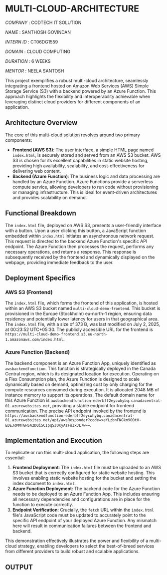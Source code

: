 # MULTI-CLOUD-ARCHITECTURE

*COMPANY* : CODTECH IT SOLUTION

*NAME* : SANTHOSH GOVINDAN

*INTERN ID* : CT06DG1559

*DOMAIN* : CLOUD COMPUTING

*DURATION* : 6 WEEKS

*MENTOR* : NEELA SANTOSH

This project exemplifies a robust multi-cloud architecture, seamlessly integrating a frontend hosted on Amazon Web Services (AWS) Simple Storage Service (S3) with a backend powered by an Azure Function. This approach highlights the flexibility and interoperability achievable when leveraging distinct cloud providers for different components of an application.

## Architecture Overview

The core of this multi-cloud solution revolves around two primary components:

* **Frontend (AWS S3)**: The user interface, a simple HTML page named `index.html`, is securely stored and served from an AWS S3 bucket. AWS S3 is chosen for its excellent capabilities in static website hosting, providing high availability, scalability, and cost-effectiveness for delivering web content.
* **Backend (Azure Function)**: The business logic and data processing are handled by an Azure Function. Azure Functions provide a serverless compute service, allowing developers to run code without provisioning or managing infrastructure. This is ideal for event-driven architectures and provides scalability on demand.

## Functional Breakdown

The `index.html` file, deployed on AWS S3, presents a user-friendly interface with a button. Upon a user clicking this button, a JavaScript function embedded within `index.html` initiates an asynchronous network request. This request is directed to the backend Azure Function's specific API endpoint. The Azure Function then processes the request, performs any necessary operations, and returns a response. This response is subsequently received by the frontend and dynamically displayed on the webpage, providing immediate feedback to the user.

## Deployment Specifics

### AWS S3 (Frontend)

The `index.html` file, which forms the frontend of this application, is hosted within an AWS S3 bucket named `multi-cloud-demo-frontend`. This bucket is provisioned in the Europe (Stockholm) eu-north-1 region, ensuring data residency and potentially lower latency for users in that geographical area. The `index.html` file, with a size of 373 B, was last modified on July 2, 2025, at 00:23:52 UTC+05:30. The publicly accessible URL for the frontend is `https://multi-cloud-demo-frontend.s3.eu-north-1.amazonaws.com/index.html`.

### Azure Function (Backend)

The backend component is an Azure Function App, uniquely identified as `awsbackendfunction`. This function is strategically deployed in the Canada Central region, which is its designated location for execution. Operating on a Flex Consumption plan, the Azure Function is designed to scale dynamically based on demand, optimizing cost by only charging for the compute resources consumed during execution. It is allocated 2048 MB of instance memory to support its operations. The default domain name for this Azure Function is `awsbackendfunction-ederbff2eycwhybq.canadacentral-01.azurewebsites.net`, providing a stable endpoint for frontend communication. The precise API endpoint invoked by the frontend is `https://awsbackendfunction-ederbff2eycwhybq.canadacentral-01.azurewebsites.net/api/awsResponder?code=xeYLzbnFNGkm9OOtH-EDEJoMMTGHSA2DQiSCIpqSJOKyAzFuIx3L7w==`.

## Implementation and Execution

To replicate or run this multi-cloud application, the following steps are essential:

1.  **Frontend Deployment**: The `index.html` file must be uploaded to an AWS S3 bucket that is correctly configured for static website hosting. This involves enabling static website hosting for the bucket and setting the index document to `index.html`.
2.  **Azure Function Deployment**: The backend code for the Azure Function needs to be deployed to an Azure Function App. This includes ensuring all necessary dependencies and configurations are in place for the function to execute correctly.
3.  **Endpoint Verification**: Crucially, the `fetch` URL within the `index.html` file's JavaScript code must be updated to accurately point to the specific API endpoint of your deployed Azure Function. Any mismatch here will result in communication failures between the frontend and backend.

This demonstration effectively illustrates the power and flexibility of a multi-cloud strategy, enabling developers to select the best-of-breed services from different providers to build robust and scalable applications.

## OUTPUT

